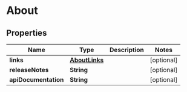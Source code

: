 

# About

## Properties

Name | Type | Description | Notes
------------ | ------------- | ------------- | -------------
**links** | [**AboutLinks**](AboutLinks.md) |  |  [optional]
**releaseNotes** | **String** |  |  [optional]
**apiDocumentation** | **String** |  |  [optional]




